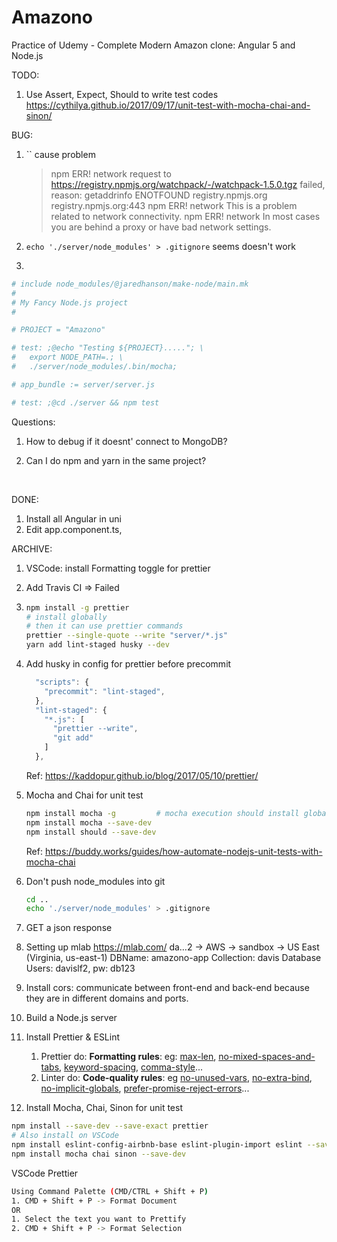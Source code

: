 # Amazono
Practice of Udemy - Complete Modern Amazon clone: Angular 5 and Node.js



TODO:

1. Use Assert, Expect, Should to write test codes https://cythilya.github.io/2017/09/17/unit-test-with-mocha-chai-and-sinon/



BUG:

1. `` cause problem

   > npm ERR! network request to https://registry.npmjs.org/watchpack/-/watchpack-1.5.0.tgz failed, reason: getaddrinfo ENOTFOUND registry.npmjs.org registry.npmjs.org:443
   > npm ERR! network This is a problem related to network connectivity.
   > npm ERR! network In most cases you are behind a proxy or have bad network settings.

2. `echo './server/node_modules' > .gitignore` seems doesn't work

3. ​

```Makefile
# include node_modules/@jaredhanson/make-node/main.mk
#
# My Fancy Node.js project
#

# PROJECT = "Amazono"

# test: ;@echo "Testing ${PROJECT}....."; \
# 	export NODE_PATH=.; \
# 	./server/node_modules/.bin/mocha;

# app_bundle := server/server.js

# test: ;@cd ./server && npm test
```





Questions:

1. How to debug if it doesnt' connect to MongoDB?

2. Can I do npm and yarn in the same project?

   ​



DONE:

1. Install all Angular in uni
2. Edit app.component.ts, 




ARCHIVE:

1. VSCode: install Formatting toggle for prettier
2. Add Travis CI => Failed

1. ```sh
   npm install -g prettier
   # install globally
   # then it can use prettier commands
   prettier --single-quote --write "server/*.js"
   yarn add lint-staged husky --dev
   ```

2. Add husky in config for prettier before precommit 

   ```js
     "scripts": {
       "precommit": "lint-staged",
     },
     "lint-staged": {
       "*.js": [
         "prettier --write",
         "git add"
       ]
     },
   ```

   Ref: https://kaddopur.github.io/blog/2017/05/10/prettier/

3. Mocha and Chai for unit test

   ```sh
   npm install mocha -g      	# mocha execution should install globally
   npm install mocha --save-dev
   npm install should --save-dev
   ```

   Ref: https://buddy.works/guides/how-automate-nodejs-unit-tests-with-mocha-chai

4. Don't push node_modules into git

   ```sh
   cd ..
   echo './server/node_modules' > .gitignore
   ```


1. GET a json response
2. Setting up mlab https://mlab.com/
   da…2 -> AWS -> sandbox -> US East (Virginia, us-east-1)
   DBName: amazono-app
   Collection: davis
   Database Users: davislf2, pw: db123
3. Install cors: communicate between front-end and back-end because they are in different domains and ports.


1. Build a Node.js server
2. Install Prettier & ESLint
   1. Prettier do: **Formatting rules**: eg: [max-len](http://eslint.org/docs/rules/max-len), [no-mixed-spaces-and-tabs](http://eslint.org/docs/rules/no-mixed-spaces-and-tabs), [keyword-spacing](http://eslint.org/docs/rules/keyword-spacing), [comma-style](http://eslint.org/docs/rules/comma-style)...
   2. Linter do: **Code-quality rules**: eg [no-unused-vars](http://eslint.org/docs/rules/no-unused-vars), [no-extra-bind](http://eslint.org/docs/rules/no-extra-bind), [no-implicit-globals](http://eslint.org/docs/rules/no-implicit-globals), [prefer-promise-reject-errors](http://eslint.org/docs/rules/prefer-promise-reject-errors)...
3. Install Mocha, Chai, Sinon for unit test



```sh
npm install --save-dev --save-exact prettier
# Also install on VSCode
npm install eslint-config-airbnb-base eslint-plugin-import eslint --save-dev
npm install mocha chai sinon --save-dev
```



VSCode Prettier

```sh
Using Command Palette (CMD/CTRL + Shift + P)
1. CMD + Shift + P -> Format Document
OR
1. Select the text you want to Prettify
2. CMD + Shift + P -> Format Selection
```

